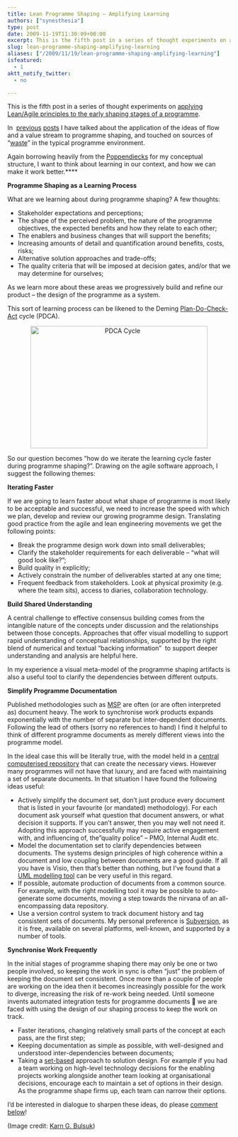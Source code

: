 ```yaml
---
title: Lean Programme Shaping – Amplifying Learning
authors: ["synesthesia"]
type: post
date: 2009-11-19T11:30:09+00:00
excerpt: This is the fifth post in a series of thought experiments on applying Lean/Agile principles to the early shaping stages of a programme.
slug: lean-programme-shaping-amplifying-learning 
aliases: ["/2009/11/19/lean-programme-shaping-amplifying-learning"]
isfeatured:
  - 1
aktt_notify_twitter:
  - no

---
```

This is the fifth post in a series of thought experiments on [applying Lean/Agile principles to the early shaping stages of a programme][1].

In  [previous][2] [posts][3] I have talked about the application of the ideas of flow and a value stream to programme shaping, and touched on sources of &#8220;[waste][4]&#8221; in the typical programme environment.

Again borrowing heavily from the [Poppendiecks][5] for my conceptual structure, I want to think about learning in our context, and how we can make it work better.****

**Programme Shaping as a Learning Process**

What are we learning about during programme shaping? A few thoughts:

  * Stakeholder expectations and perceptions;
  * The shape of the perceived problem, the nature of the programme objectives, the expected benefits and how they relate to each other;
  * The enablers and business changes that will support the benefits;
  * Increasing amounts of detail and quantification around benefits, costs, risks;
  * Alternative solution approaches and trade-offs;
  * The quality criteria that will be imposed at decision gates, and/or that we may determine for ourselves;

As we learn more about these areas we progressively build and refine our product &#8211; the design of the programme as a system.

This sort of learning process can be likened to the Deming [Plan-Do-Check-Act][6] cycle (PDCA).

<p style="text-align: center;">
  <img class="size-full wp-image-1493 aligncenter" title="PDCA-Cycle-400" src="https://www.synesthesia.co.uk/blog/wp-content/uploads/2009/11/PDCA-Cycle-400.png" alt="PDCA Cycle" width="400" height="275" />
</p>

So our question becomes &#8220;how do we iterate the learning cycle faster during programme shaping?&#8221;. Drawing on the agile software approach, I suggest the following themes:

**Iterating Faster**

If we are going to learn faster about what shape of programme is most likely to be acceptable and successful, we need to increase the speed with which we plan, develop and review our growing programme design. Translating good practice from the agile and lean engineering movements we get the following points:

  * Break the programme design work down into small deliverables;
  * Clarify the stakeholder requirements for each deliverable &#8211; &#8220;what will good look like?&#8221;;
  * Build quality in explicitly;
  * Actively constrain the number of deliverables started at any one time;
  * Frequent feedback from stakeholders. Look at physical proximity (e.g. where the team sits), access to diaries, collaboration technology.

**Build Shared Understanding**

A central challenge to effective consensus building comes from the intangible nature of the concepts under discussion and the relationships between those concepts. Approaches that offer visual modelling to support rapid understanding of conceptual relationships, supported by the right blend of numerical and textual &#8220;backing information&#8221;  to support deeper understanding and analysis are helpful here.

In my experience a visual meta-model of the programme shaping artifacts is also a useful tool to clarify the dependencies between different outputs.

**Simplify Programme Documentation**

Published methodologies such as [MSP][7] are often (or are often interpreted as) document heavy. The work to synchronise work products expands exponentially with the number of separate but inter-dependent documents. Following the lead of others (sorry no references to hand) I find it helpful to think of different programme documents as merely different views into the programme model.

In the ideal case this will be literally true, with the model held in a [central computerised repository][8] that can create the necessary views. However many programmes will not have that luxury, and are faced with maintaining a set of separate documents. In that situation I have found the following ideas useful:

  * Actively simplify the document set, don&#8217;t just produce every document that is listed in your favourite (or mandated) methodology). For each document ask yourself what question that document answers, or what decision it supports. If you can&#8217;t answer, then you may well not need it. Adopting this approach successfully may require active engagement with, and influencing of, the&#8221;quality police&#8221; &#8211; PMO, Internal Audit etc.
  * Model the documentation set to clarify dependencies between documents. The systems design principles of high coherence within a document and low coupling between documents are a good guide. If all you have is Visio, then that&#8217;s better than nothing, but I&#8217;ve found that a [UML modelling tool][9] can be very useful in this regard.
  * If possible, automate production of documents from a common source. For example, with the right modelling tool it may be possible to auto-generate some documents, moving a step towards the nirvana of an all-encompassing data repository.
  * Use a version control system to track document history and tag consistent sets of documents. My personal preference is [Subversion][10], as it is free, available on several platforms, well-known, and supported by a number of tools.

**Synchronise Work Frequently**

In the initial stages of programme shaping there may only be one or two people involved, so keeping the work in sync is often &#8220;just&#8221; the problem of keeping the document set consistent. Once more than a couple of people are working on the idea then it becomes increasingly possible for the work to diverge, increasing the risk of re-work being needed. Until someone invents automated integration tests for programme documents 🙂 we are faced with using the design of our shaping process to keep the work on track.

  * Faster iterations, changing relatively small parts of the concept at each pass, are the first step;
  * Keeping documentation as simple as possible, with well-designed and understood inter-dependencies between documents;
  * Taking a [set-based][11] approach to solution design. For example if you had a team working on high-level technology decisions for the enabling projects working alongside another team looking at organisational decisions, encourage each to maintain a set of options in their design. As the programme shape firms up, each team can narrow their options.

I&#8217;d be interested in dialogue to sharpen these ideas, do please [comment below][12]!

(Image credit: [Karn G. Bulsuk][13])

 [1]: https://www.synesthesia.co.uk/blog/archives/2009/10/25/agile-programme-shaping-first-thoughts/
 [2]: https://www.synesthesia.co.uk/blog/archives/2009/11/03/lean-programme-shaping-finding-the-value-stream/
 [3]: https://www.synesthesia.co.uk/blog/archives/2009/11/05/lean-programme-shaping-more-on-flow/
 [4]: https://www.synesthesia.co.uk/blog/archives/2009/11/05/lean-programme-shaping-exploring-waste/
 [5]: https://www.poppendieck.com/
 [6]: https://en.wikipedia.org/wiki/PDCA
 [7]: https://www.ogc.gov.uk/delivery_lifecycle_overview_of_managing_successful_programmes_msp_.asp
 [8]: https://www.changedirector.com/Solutions
 [9]: https://www.sparxsystems.com.au/
 [10]: https://subversion.tigris.org/
 [11]: https://sloanreview.mit.edu/the-magazine/articles/1999/winter/4025/toyotas-principles-of-setbased-concurrent-engineering/
 [12]: https://www.synesthesia.co.uk/blog/archives/2009/11/19/lean-programme-shaping-amplifying-learning/#respond
 [13]: https://karnbulsuk.blogspot.com/
